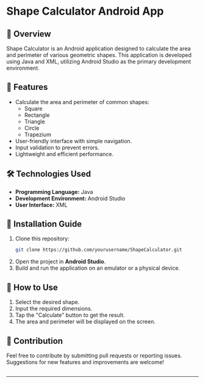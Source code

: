 # Shape Calculator Android App

## 📌 Overview

Shape Calculator is an Android application designed to calculate the area and perimeter of various geometric shapes. This application is developed using Java and XML, utilizing Android Studio as the primary development environment.

## 🚀 Features

- Calculate the area and perimeter of common shapes:
  - Square
  - Rectangle
  - Triangle
  - Circle
  - Trapezium
- User-friendly interface with simple navigation.
- Input validation to prevent errors.
- Lightweight and efficient performance.

## 🛠️ Technologies Used
- **Programming Language:** Java
- **Development Environment:** Android Studio
- **User Interface:** XML

## 🔧 Installation Guide

1. Clone this repository:
   ```sh
   git clone https://github.com/yourusername/ShapeCalculator.git
   ```
2. Open the project in **Android Studio**.
3. Build and run the application on an emulator or a physical device.

## 📖 How to Use

1. Select the desired shape.
2. Input the required dimensions.
3. Tap the "Calculate" button to get the result.
4. The area and perimeter will be displayed on the screen.

## 🤝 Contribution

Feel free to contribute by submitting pull requests or reporting issues. Suggestions for new features and improvements are welcome!

##

---




